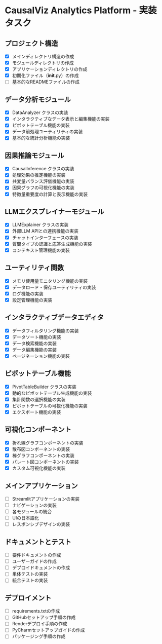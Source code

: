 # CausalViz Analytics Platform - 実装タスク

## プロジェクト構造
- [x] メインディレクトリ構造の作成
- [x] モジュールディレクトリの作成
- [x] アプリケーションディレクトリの作成
- [x] 初期化ファイル（__init__.py）の作成
- [ ] 基本的なREADMEファイルの作成

## データ分析モジュール
- [x] DataAnalyzer クラスの実装
- [x] インタラクティブなデータ表示と編集機能の実装
- [x] ピボットテーブル機能の実装
- [x] データ前処理ユーティリティの実装
- [x] 基本的な統計分析機能の実装

## 因果推論モジュール
- [x] CausalInference クラスの実装
- [x] 処理効果の推定機能の実装
- [x] 共変量バランス評価機能の実装
- [x] 因果グラフの可視化機能の実装
- [x] 特徴量重要度の計算と表示機能の実装

## LLMエクスプレイナーモジュール
- [x] LLMExplainer クラスの実装
- [x] 外部LLM APIとの連携機能の実装
- [x] チャットインターフェースの実装
- [x] 質問タイプの認識と応答生成機能の実装
- [x] コンテキスト管理機能の実装

## ユーティリティ関数
- [x] メモリ使用量モニタリング機能の実装
- [x] データロード・保存ユーティリティの実装
- [x] ログ機能の実装
- [x] 設定管理機能の実装

## インタラクティブデータエディタ
- [x] データフィルタリング機能の実装
- [x] データソート機能の実装
- [x] データ検索機能の実装
- [x] データ編集機能の実装
- [x] ページネーション機能の実装

## ピボットテーブル機能
- [x] PivotTableBuilder クラスの実装
- [x] 動的なピボットテーブル生成機能の実装
- [x] 集計関数の選択機能の実装
- [x] ピボットテーブルの可視化機能の実装
- [x] エクスポート機能の実装

## 可視化コンポーネント
- [x] 折れ線グラフコンポーネントの実装
- [x] 散布図コンポーネントの実装
- [x] 棒グラフコンポーネントの実装
- [x] パレート図コンポーネントの実装
- [x] カスタム可視化機能の実装

## メインアプリケーション
- [ ] Streamlitアプリケーションの実装
- [ ] ナビゲーションの実装
- [ ] 各モジュールの統合
- [ ] UIの日本語化
- [ ] レスポンシブデザインの実装

## ドキュメントとテスト
- [ ] 要件ドキュメントの作成
- [ ] ユーザーガイドの作成
- [ ] デプロイドキュメントの作成
- [ ] 単体テストの実装
- [ ] 統合テストの実装

## デプロイメント
- [ ] requirements.txtの作成
- [ ] GitHubセットアップ手順の作成
- [ ] Renderデプロイ手順の作成
- [ ] PyCharmセットアップガイドの作成
- [ ] パッケージング手順の作成
